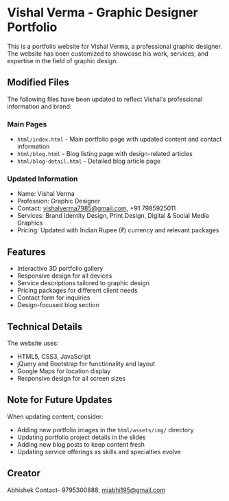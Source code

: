 # Vishal Verma - Graphic Designer Portfolio

This is a portfolio website for Vishal Verma, a professional graphic designer. The website has been customized to showcase his work, services, and expertise in the field of graphic design.

## Modified Files

The following files have been updated to reflect Vishal's professional information and brand:

### Main Pages
- `html/index.html` - Main portfolio page with updated content and contact information
- `html/blog.html` - Blog listing page with design-related articles
- `html/blog-detail.html` - Detailed blog article page

### Updated Information
- Name: Vishal Verma
- Profession: Graphic Designer
- Contact: vishalverma7985@gmail.com, +91 7985925011
- Services: Brand Identity Design, Print Design, Digital & Social Media Graphics
- Pricing: Updated with Indian Rupee (₹) currency and relevant packages

## Features

- Interactive 3D portfolio gallery
- Responsive design for all devices
- Service descriptions tailored to graphic design
- Pricing packages for different client needs
- Contact form for inquiries
- Design-focused blog section

## Technical Details

The website uses:
- HTML5, CSS3, JavaScript
- jQuery and Bootstrap for functionality and layout
- Google Maps for location display
- Responsive design for all screen sizes

## Note for Future Updates

When updating content, consider:
- Adding new portfolio images in the `html/assets/img/` directory
- Updating portfolio project details in the slides
- Adding new blog posts to keep content fresh
- Updating service offerings as skills and specialties evolve 

## Creator

Abhishek
Contact- 9795300888, miabhi195@gmail.com